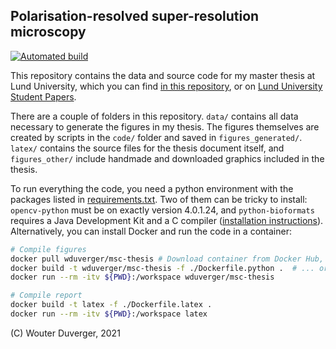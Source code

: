 Polarisation-resolved super-resolution microscopy
---

[![Automated build](https://github.com/wduverger/msc-thesis/actions/workflows/main.yml/badge.svg)](https://github.com/wduverger/msc-thesis/actions/workflows/main.yml)

This repository contains the data and source code for my master thesis  at Lund University, 
which you can find [in this repository](/MSc%20thesis%20Wouter%20Duverger.pdf), or on [Lund University Student Papers](https://lup.lub.lu.se/student-papers/search/publication/9049150). 

There are a couple of folders in this repository. `data/` contains all data necessary to generate the figures in my thesis. The figures themselves are created by scripts in the `code/` folder and saved in `figures_generated/`. `latex/` contains the source files for the thesis document itself, and `figures_other/` include handmade and downloaded graphics included in the thesis.

To run everything the code, you need a python environment with the packages listed in [requirements.txt](requirements.txt). Two of them can be tricky to install: `opencv-python` must be on exactly version 4.0.1.24, and `python-bioformats` requires a Java Development Kit and a C compiler ([installation instructions](https://pythonhosted.org/javabridge/installation.html)). Alternatively, you can install Docker and run the code in a container:

```bash  
# Compile figures
docker pull wduverger/msc-thesis # Download container from Docker Hub,
docker build -t wduverger/msc-thesis -f ./Dockerfile.python .  # ... or build it yourself.   
docker run --rm -itv ${PWD}:/workspace wduverger/msc-thesis

# Compile report
docker build -t latex -f ./Dockerfile.latex .
docker run --rm -itv ${PWD}:/workspace latex
```

(C) Wouter Duverger, 2021
